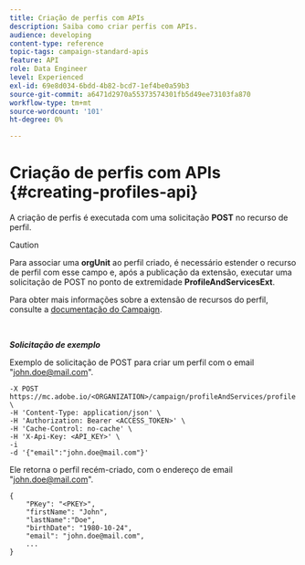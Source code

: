 ```yaml
---
title: Criação de perfis com APIs
description: Saiba como criar perfis com APIs.
audience: developing
content-type: reference
topic-tags: campaign-standard-apis
feature: API
role: Data Engineer
level: Experienced
exl-id: 69e8d034-6bdd-4b82-bcd7-1ef4be0a59b3
source-git-commit: a6471d2970a55373574301fb5d49ee73103fa870
workflow-type: tm+mt
source-wordcount: '101'
ht-degree: 0%

---
```


# Criação de perfis com APIs {#creating-profiles-api}

A criação de perfis é executada com uma solicitação **POST** no recurso de perfil.

>[!CAUTION]
>
>Para associar uma <b>orgUnit</b> ao perfil criado, é necessário estender o recurso de perfil com esse campo e, após a publicação da extensão, executar uma solicitação de POST no ponto de extremidade <b>ProfileAndServicesExt</b>.
>
>Para obter mais informações sobre a extensão de recursos do perfil, consulte a <a href="https://helpx.adobe.com/campaign/standard/administration/using/organizational-units.html#partitioning-profiles">documentação do Campaign</a>.

<br/>

***Solicitação de exemplo***

Exemplo de solicitação de POST para criar um perfil com o email &quot;john.doe@mail.com&quot;.

```
-X POST https://mc.adobe.io/<ORGANIZATION>/campaign/profileAndServices/profile \
-H 'Content-Type: application/json' \
-H 'Authorization: Bearer <ACCESS_TOKEN>' \
-H 'Cache-Control: no-cache' \
-H 'X-Api-Key: <API_KEY>' \
-i
-d '{"email":"john.doe@mail.com"}'
```

Ele retorna o perfil recém-criado, com o endereço de email &quot;john.doe@mail.com&quot;.

```
{
    "PKey": "<PKEY>",
    "firstName": "John",
    "lastName":"Doe",
    "birthDate": "1980-10-24",
    "email": "john.doe@mail.com",
    ...
}
```
